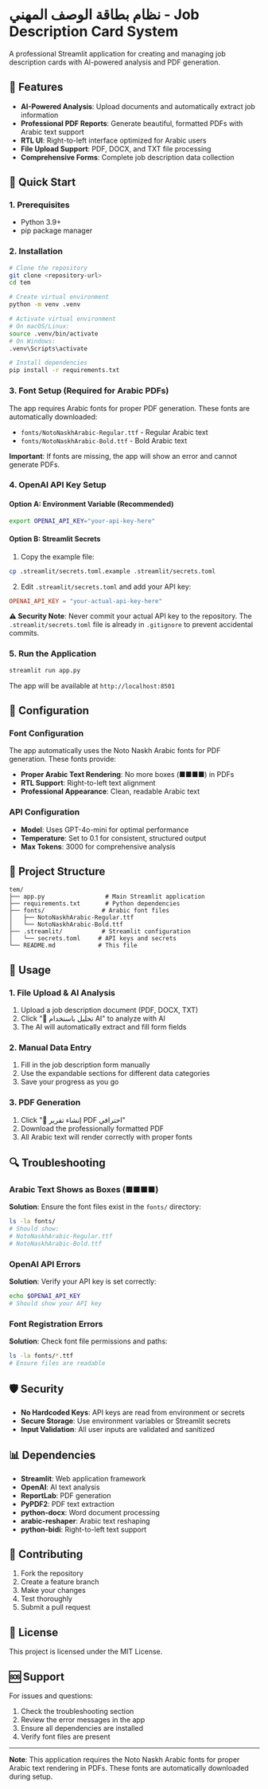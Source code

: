 # نظام بطاقة الوصف المهني - Job Description Card System

A professional Streamlit application for creating and managing job description cards with AI-powered analysis and PDF generation.

## 🌟 Features

- **AI-Powered Analysis**: Upload documents and automatically extract job information
- **Professional PDF Reports**: Generate beautiful, formatted PDFs with Arabic text support
- **RTL UI**: Right-to-left interface optimized for Arabic users
- **File Upload Support**: PDF, DOCX, and TXT file processing
- **Comprehensive Forms**: Complete job description data collection

## 🚀 Quick Start

### 1. Prerequisites

- Python 3.9+
- pip package manager

### 2. Installation

```bash
# Clone the repository
git clone <repository-url>
cd tem

# Create virtual environment
python -m venv .venv

# Activate virtual environment
# On macOS/Linux:
source .venv/bin/activate
# On Windows:
.venv\Scripts\activate

# Install dependencies
pip install -r requirements.txt
```

### 3. Font Setup (Required for Arabic PDFs)

The app requires Arabic fonts for proper PDF generation. These fonts are automatically downloaded:

- `fonts/NotoNaskhArabic-Regular.ttf` - Regular Arabic text
- `fonts/NotoNaskhArabic-Bold.ttf` - Bold Arabic text

**Important**: If fonts are missing, the app will show an error and cannot generate PDFs.

### 4. OpenAI API Key Setup

#### Option A: Environment Variable (Recommended)
```bash
export OPENAI_API_KEY="your-api-key-here"
```

#### Option B: Streamlit Secrets
1. Copy the example file:
```bash
cp .streamlit/secrets.toml.example .streamlit/secrets.toml
```

2. Edit `.streamlit/secrets.toml` and add your API key:
```toml
OPENAI_API_KEY = "your-actual-api-key-here"
```

**⚠️ Security Note**: Never commit your actual API key to the repository. The `.streamlit/secrets.toml` file is already in `.gitignore` to prevent accidental commits.

### 5. Run the Application

```bash
streamlit run app.py
```

The app will be available at `http://localhost:8501`

## 🔧 Configuration

### Font Configuration

The app automatically uses the Noto Naskh Arabic fonts for PDF generation. These fonts provide:

- **Proper Arabic Text Rendering**: No more boxes (■■■■) in PDFs
- **RTL Support**: Right-to-left text alignment
- **Professional Appearance**: Clean, readable Arabic text

### API Configuration

- **Model**: Uses GPT-4o-mini for optimal performance
- **Temperature**: Set to 0.1 for consistent, structured output
- **Max Tokens**: 3000 for comprehensive analysis

## 📁 Project Structure

```
tem/
├── app.py                 # Main Streamlit application
├── requirements.txt       # Python dependencies
├── fonts/                # Arabic font files
│   ├── NotoNaskhArabic-Regular.ttf
│   └── NotoNaskhArabic-Bold.ttf
├── .streamlit/           # Streamlit configuration
│   └── secrets.toml     # API keys and secrets
└── README.md            # This file
```

## 🎯 Usage

### 1. File Upload & AI Analysis

1. Upload a job description document (PDF, DOCX, TXT)
2. Click "🤖 تحليل باستخدام AI" to analyze with AI
3. The AI will automatically extract and fill form fields

### 2. Manual Data Entry

1. Fill in the job description form manually
2. Use the expandable sections for different data categories
3. Save your progress as you go

### 3. PDF Generation

1. Click "📄 إنشاء تقرير PDF احترافي"
2. Download the professionally formatted PDF
3. All Arabic text will render correctly with proper fonts

## 🔍 Troubleshooting

### Arabic Text Shows as Boxes (■■■■)

**Solution**: Ensure the font files exist in the `fonts/` directory:
```bash
ls -la fonts/
# Should show:
# NotoNaskhArabic-Regular.ttf
# NotoNaskhArabic-Bold.ttf
```

### OpenAI API Errors

**Solution**: Verify your API key is set correctly:
```bash
echo $OPENAI_API_KEY
# Should show your API key
```

### Font Registration Errors

**Solution**: Check font file permissions and paths:
```bash
ls -la fonts/*.ttf
# Ensure files are readable
```

## 🛡️ Security

- **No Hardcoded Keys**: API keys are read from environment or secrets
- **Secure Storage**: Use environment variables or Streamlit secrets
- **Input Validation**: All user inputs are validated and sanitized

## 📊 Dependencies

- **Streamlit**: Web application framework
- **OpenAI**: AI text analysis
- **ReportLab**: PDF generation
- **PyPDF2**: PDF text extraction
- **python-docx**: Word document processing
- **arabic-reshaper**: Arabic text reshaping
- **python-bidi**: Right-to-left text support

## 🤝 Contributing

1. Fork the repository
2. Create a feature branch
3. Make your changes
4. Test thoroughly
5. Submit a pull request

## 📄 License

This project is licensed under the MIT License.

## 🆘 Support

For issues and questions:
1. Check the troubleshooting section
2. Review the error messages in the app
3. Ensure all dependencies are installed
4. Verify font files are present

---

**Note**: This application requires the Noto Naskh Arabic fonts for proper Arabic text rendering in PDFs. These fonts are automatically downloaded during setup.
